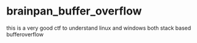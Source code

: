 # brainpan_buffer_overflow
this is a very good ctf to understand linux and windows both stack based bufferoverflow
